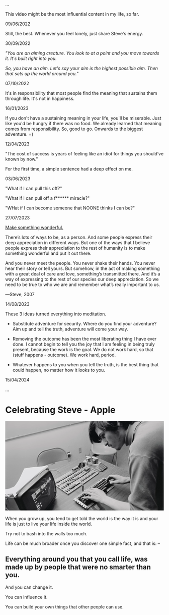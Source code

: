 ...

This video might be the most influential content in my life, so far. 

09/06/2022

Still, the best. Whenever you feel lonely, just share Steve's energy. 

30/09/2022

*"You are an aiming creature. You look to at a point and you move towards it. It's built right into you.*

*So, you have an aim. Let's say your aim is the highest possible aim. Then that sets up the world around you."*

07/10/2022

It's in responsibility that most people find the meaning that sustains them through life. It's not in happiness.

16/01/2023

If you don't have a sustaining meaning in your life, you'll be miserable. Just like you'd be hungry if there was no food.
We already learned that meaning comes from responsibility. 
So, good to go. Onwards to the biggest adventure. =)

12/04/2023

"The cost of success is years of feeling like an idiot for things you should’ve known by now."

For the first time, a simple sentence had a deep effect on me.

03/06/2023

"What if I can pull this off?"

"What if I can pull off a f****** miracle?"

"WHat if I can become someone that NOONE thinks I can be?"

27/07/2023

[Make something wonderful.](https://book.stevejobsarchive.com/)

There’s lots of ways to be, as a person. And some people express their deep appreciation in different ways. 
But one of the ways that I believe people express their appreciation to the rest of humanity is to make
something wonderful and put it out there.

And you never meet the people. You never shake their hands. You never hear their story or tell yours.
But somehow, in the act of making something with a great deal of care and love, something’s transmitted there. 
And it’s a way of expressing to the rest of our species our deep appreciation. 
So we need to be true to who we are and remember what’s really important to us.

—Steve, 2007

14/08/2023

These 3 ideas turned everything into meditation.

- Substitute adventure for security. Where do you find your adventure? Aim up and tell the truth, adventure will come your way.

- Removing the outcome has been the most liberating thing I have ever done. I cannot begin to tell you the joy that I am feeling in being truly present, because the work is the goal. We do not work hard, so that (stuff happens - outcome). We work hard, period.

- Whatever happens to you when you tell the truth, is the best thing that could happen, no matter how it looks to you.

15/04/2024

...

# Celebrating Steve - Apple 

<p align="center"> <a href="https://www.youtube.com/watch?v=CeSAjK2CBEA">
  <img src="steve.png">
</a>
</p>

When you grow up, you tend to get told the world is the way it is and your life is just to live your life inside the world. 

Try not to bash into the walls too much. 

Life can be much broader once you discover one simple fact, and that is: – 

## **Everything around you that you call life, was made up by people that were no smarter than you**. 

And you can change it.

You can influence it. 

You can build your own things that other people can use.
